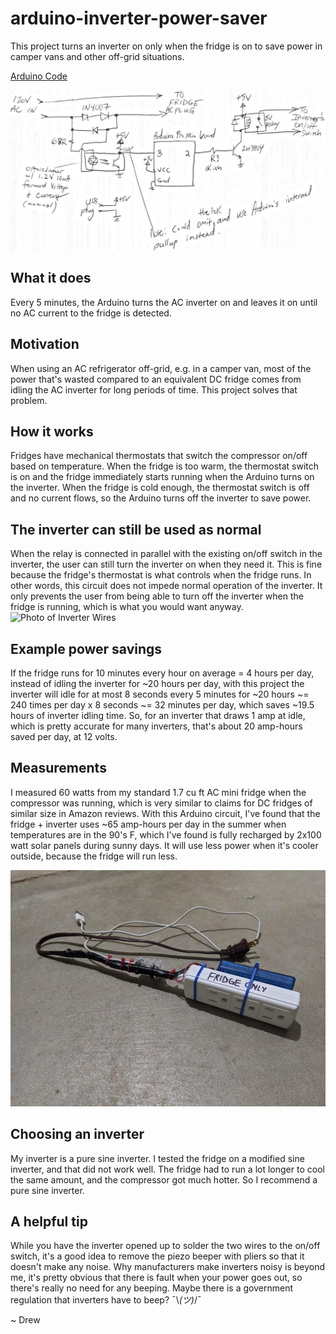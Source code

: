 # arduino-inverter-power-saver

This project turns an inverter on only when the fridge is on to save power in camper vans and other off-grid situations.

[Arduino Code](https://github.com/adwiens-hardware/arduino-inverter-power-saver/blob/master/fridge-serial-ac-sens.ino)

![Schematic](https://github.com/adwiens-hardware/arduino-inverter-power-saver/raw/master/fridge-serial-sc-sens.PNG)
## What it does
Every 5 minutes, the Arduino turns the AC inverter on and leaves it on until no AC current to the fridge is detected.
## Motivation
When using an AC refrigerator off-grid, e.g. in a camper van, most of the power that's wasted compared to an equivalent DC fridge comes from idling the AC inverter for long periods of time. This project solves that problem.
## How it works
Fridges have mechanical thermostats that switch the compressor on/off based on temperature. When the fridge is too warm, the thermostat switch is on and the fridge immediately starts running when the Arduino turns on the inverter. When the fridge is cold enough, the thermostat switch is off and no current flows, so the Arduino turns off the inverter to save power.
## The inverter can still be used as normal
When the relay is connected in parallel with the existing on/off switch in the inverter, the user can still turn the inverter on when they need it. This is fine because the fridge's thermostat is what controls when the fridge runs. In other words, this circuit does not impede normal operation of the inverter. It only prevents the user from being able to turn off the inverter when the fridge is running, which is what you would want anyway.
![Photo of Inverter Wires](https://github.com/adwiens-hardware/arduino-inverter-power-saver/raw/master/inverter-wires.PNG)
## Example power savings
If the fridge runs for 10 minutes every hour on average = 4 hours per day, instead of idling the inverter for ~20 hours per day, with this project the inverter will idle for at most 8 seconds every 5 minutes for ~20 hours ~= 240 times per day x 8 seconds ~= 32 minutes per day, which saves ~19.5 hours of inverter idling time. So, for an inverter that draws 1 amp at idle, which is pretty accurate for many inverters, that's about 20 amp-hours saved per day, at 12 volts.
## Measurements
I measured 60 watts from my standard 1.7 cu ft AC mini fridge when the compressor was running, which is very similar to claims for DC fridges of similar size in Amazon reviews. With this Arduino circuit, I've found that the fridge + inverter uses ~65 amp-hours per day in the summer when temperatures are in the 90's F, which I've found is fully recharged by 2x100 watt solar panels during sunny days. It will use less power when it's cooler outside, because the fridge will run less.

![Photo](https://github.com/adwiens-hardware/arduino-inverter-power-saver/raw/master/photo_sm.jpg)

## Choosing an inverter
My inverter is a pure sine inverter. I tested the fridge on a modified sine inverter, and that did not work well. The fridge had to run a lot longer to cool the same amount, and the compressor got much hotter. So I recommend a pure sine inverter.
## A helpful tip
While you have the inverter opened up to solder the two wires to the on/off switch, it's a good idea to remove the piezo beeper with pliers so that it doesn't make any noise. Why manufacturers make inverters noisy is beyond me, it's pretty obvious that there is fault when your power goes out, so there's really no need for any beeping. Maybe there is a government regulation that inverters have to beep? ¯\\_(ツ)_/¯

~ Drew
